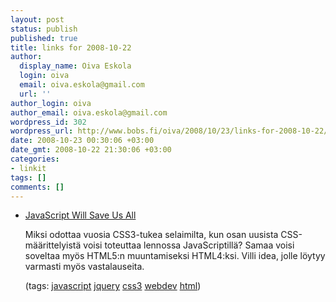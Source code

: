 ```yaml
---
layout: post
status: publish
published: true
title: links for 2008-10-22
author:
  display_name: Oiva Eskola
  login: oiva
  email: oiva.eskola@gmail.com
  url: ''
author_login: oiva
author_email: oiva.eskola@gmail.com
wordpress_id: 302
wordpress_url: http://www.bobs.fi/oiva/2008/10/23/links-for-2008-10-22/
date: 2008-10-23 00:30:06 +03:00
date_gmt: 2008-10-22 21:30:06 +03:00
categories:
- linkit
tags: []
comments: []
---
```

<ul class="delicious">
<li>
<div class="delicious-link"><a href="http://meyerweb.com/eric/thoughts/2008/10/22/javascript-will-save-us-all/">JavaScript Will Save Us All</a></div></p>
<div class="delicious-extended">Miksi odottaa vuosia CSS3-tukea selaimilta, kun osan uusista CSS-määrittelyistä voisi toteuttaa lennossa JavaScriptillä? Samaa voisi soveltaa myös HTML5:n muuntamiseksi HTML4:ksi. Villi idea, jolle löytyy varmasti myös vastalauseita.</div></p>
<div class="delicious-tags">(tags: <a href="http://delicious.com/oiva/javascript">javascript</a> <a href="http://delicious.com/oiva/jquery">jquery</a> <a href="http://delicious.com/oiva/css3">css3</a> <a href="http://delicious.com/oiva/webdev">webdev</a> <a href="http://delicious.com/oiva/html">html</a>)</div><br />
            </li></ul>
